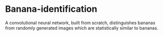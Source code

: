 # Banana-identification
A convolutional neural network, built from scratch, distinguishes bananas from randomly generated images which are statistically similar to bananas. 
